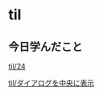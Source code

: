 # til

## 今日学んだこと

[til/24](https://github.com/tokiohamamatsu/til/blob/master/%E6%B4%BB%E5%8B%95%E8%A8%98%E9%8C%B2/2021/05/24.md)

[til/ダイアログを中央に表示](https://github.com/tokiohamamatsu/til/blob/master/c%23/%E3%83%80%E3%82%A4%E3%82%A2%E3%83%AD%E3%82%B0%E3%82%92%E4%B8%AD%E5%A4%AE%E3%81%AB%E8%A1%A8%E7%A4%BA.md)